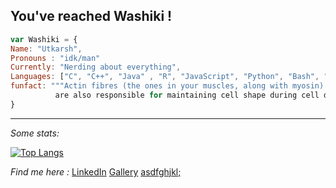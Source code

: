 ## You've reached Washiki !



```javascript 
var Washiki = {
Name: "Utkarsh",
Pronouns : "idk/man"
Currently: "Nerding about everything",
Languages: ["C", "C++", "Java" , "R", "JavaScript", "Python", "Bash", "Rust", "HTML/CSS"],
funfact: """Actin fibres (the ones in your muscles, along with myosin) 
          are also responsible for maintaining cell shape during cell division!""",
}
```
<!--
**Washiki/Washiki** is a ✨ _special_ ✨ repository because its `README.md` (this file) appears on your GitHub profile.

Here are some ideas to get you started:

- 🔭 I’m currently working on ...
- 🌱 I’m currently learning ...
- 👯 I’m looking to collaborate on ...
- 🤔 I’m looking for help with ...
- 💬 Ask me about ...
- 📫 How to reach me: ...
- 😄 Pronouns: ...
- ⚡ Fun fact: ...
-->
___

*Some stats:* 

[![Top Langs](https://github-readme-stats.vercel.app/api/top-langs/?username=Washiki&layout=compact)](https://github.com/anuraghazra/github-readme-stats)

*Find me here :*
[LinkedIn](www.linkedin.com/in/utkarsh-singh-402641269)
[Gallery](https://www.instagram.com/washis.camera.roll/)
[asdfghjkl;](https://monkeytype.com/profile/Washikiballa)
